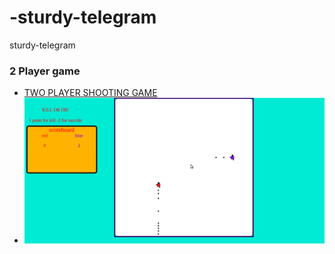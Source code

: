 # -sturdy-telegram
 sturdy-telegram
 
### 2 Player game
* [TWO PLAYER SHOOTING GAME](game/link2.html)
* ![alt text](https://github.com/ajaymalik2592/-sturdy-telegram/blob/master/game/images/link2_game.png)
